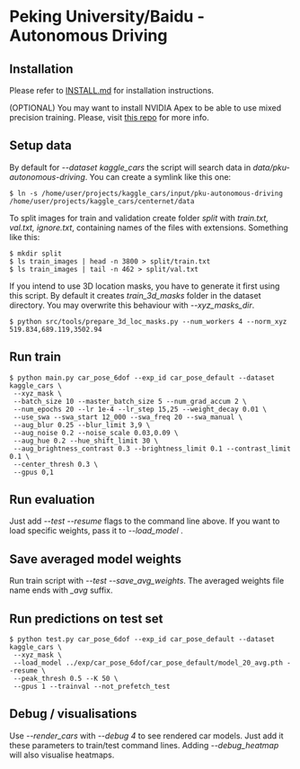 # Peking University/Baidu - Autonomous Driving

## Installation

Please refer to [INSTALL.md](readme/INSTALL.md) for installation instructions.

(OPTIONAL) You may want to install NVIDIA Apex to be able to use mixed precision training. Please, visit [this repo](https://github.com/NVIDIA/apex) for more info.

## Setup data

By default for *--dataset kaggle_cars* the script will search data in *data/pku-autonomous-driving*. You can create a symlink like this one:

~~~
$ ln -s /home/user/projects/kaggle_cars/input/pku-autonomous-driving /home/user/projects/kaggle_cars/centernet/data
~~~

To split images for train and validation create folder *split* with *train.txt, val.txt, ignore.txt*, containing names of the files with extensions. Something like this:

~~~
$ mkdir split
$ ls train_images | head -n 3800 > split/train.txt
$ ls train_images | tail -n 462 > split/val.txt
~~~

If you intend to use 3D location masks, you have to generate it first using this script. By default it creates *train_3d_masks* folder in the dataset directory. You may overwrite this behaviour with *--xyz_masks_dir*.

~~~
$ python src/tools/prepare_3d_loc_masks.py --num_workers 4 --norm_xyz 519.834,689.119,3502.94
~~~

## Run train

~~~
$ python main.py car_pose_6dof --exp_id car_pose_default --dataset kaggle_cars \
 --xyz_mask \
 --batch_size 10 --master_batch_size 5 --num_grad_accum 2 \
 --num_epochs 20 --lr 1e-4 --lr_step 15,25 --weight_decay 0.01 \
 --use_swa --swa_start 12_000 --swa_freq 20 --swa_manual \
 --aug_blur 0.25 --blur_limit 3,9 \
 --aug_noise 0.2 --noise_scale 0.03,0.09 \
 --aug_hue 0.2 --hue_shift_limit 30 \
 --aug_brightness_contrast 0.3 --brightness_limit 0.1 --contrast_limit 0.1 \
 --center_thresh 0.3 \
 --gpus 0,1
~~~

## Run evaluation

Just add *--test --resume* flags to the command line above. If you want to load specific weights, pass it to *--load_model* .

## Save averaged model weights

Run train script with *--test --save_avg_weights*. The averaged weights file name ends with *_avg* suffix.

## Run predictions on test set

~~~
$ python test.py car_pose_6dof --exp_id car_pose_default --dataset kaggle_cars \
 --xyz_mask \
 --load_model ../exp/car_pose_6dof/car_pose_default/model_20_avg.pth --resume \
 --peak_thresh 0.5 --K 50 \
 --gpus 1 --trainval --not_prefetch_test
~~~

## Debug / visualisations

Use *--render_cars* with *--debug 4* to see rendered car models. Just add it these parameters to train/test command lines. Adding *--debug_heatmap* will also visualise heatmaps.